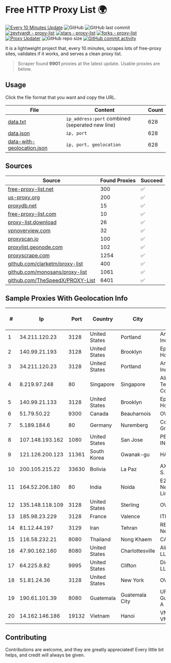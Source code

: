 
# Free HTTP Proxy List 🌍

[![Every 10 Minutes Update](https://github.com/mertguvencli/http-proxy-list/actions/workflows/main.yml/badge.svg?branch=main)](https://github.com/mertguvencli/http-proxy-list/actions/workflows/main.yml)
![GitHub](https://img.shields.io/github/license/mertguvencli/http-proxy-list)
![GitHub last commit](https://img.shields.io/github/last-commit/mertguvencli/http-proxy-list)
[![zevtyardt - proxy-list](https://img.shields.io/static/v1?label=zevtyardt&message=proxy-list&color=blue&logo=github)](https://github.com/zevtyardt/proxy-list "Go to GitHub repo")
[![stars - proxy-list](https://img.shields.io/github/stars/zevtyardt/proxy-list?style=social)](https://github.com/zevtyardt/proxy-list)
[![forks - proxy-list](https://img.shields.io/github/forks/zevtyardt/proxy-list?style=social)](https://github.com/zevtyardt/proxy-list)
[![Proxy Updater](https://github.com/zevtyardt/proxy-list/workflows/Proxy%20Updater/badge.svg)](https://github.com/zevtyardt/proxy-list/actions?query=workflow:"Proxy+Updater")
![GitHub repo size](https://img.shields.io/github/repo-size/zevtyardt/proxy-list)
[![GitHub commit activity](https://img.shields.io/github/commit-activity/m/zevtyardt/proxy-list?logo=commits)](https://github.com/zevtyardt/proxy-list/commits/main)

It is a lightweight project that, every 10 minutes, scrapes lots of free-proxy sites, validates if it works, and serves a clean proxy list.

> Scraper found **9901** proxies at the latest update. Usable proxies are below.

## Usage

Click the file format that you want and copy the URL.

|File|Content|Count|
|----|-------|-----|
|[data.txt](https://raw.githubusercontent.com/mertguvencli/http-proxy-list/main/proxy-list/data.txt)|`ip_address:port` combined (seperated new line)|628|
|[data.json](https://raw.githubusercontent.com/mertguvencli/http-proxy-list/main/proxy-list/data.json)|`ip, port`|628|
|[data-with-geolocation.json](https://raw.githubusercontent.com/mertguvencli/http-proxy-list/main/proxy-list/data-with-geolocation.json)|`ip, port, geolocation`|628|

## Sources

|Source|Found Proxies|Succeed|
|------|-------------|-------|
|[free-proxy-list.net](https://free-proxy-list.net)|300|✅|
|[us-proxy.org](https://www.us-proxy.org)|200|✅|
|[proxydb.net](http://proxydb.net)|15|✅|
|[free-proxy-list.com](https://free-proxy-list.com/?page=&port=&type%5B%5D=http&type%5B%5D=https&up_time=0&search=Search)|10|✅|
|[proxy-list.download](https://www.proxy-list.download/HTTP)|26|✅|
|[vpnoverview.com](https://vpnoverview.com/privacy/anonymous-browsing/free-proxy-servers)|32|✅|
|[proxyscan.io](https://www.proxyscan.io)|100|✅|
|[proxylist.geonode.com](https://proxylist.geonode.com/api/proxy-list?limit=300&page=1&sort_by=lastChecked&sort_type=desc&protocols=http,https)|102|✅|
|[proxyscrape.com](https://api.proxyscrape.com/v2/?request=displayproxies&protocol=http&timeout=10000&country=all&ssl=all&anonymity=all)|1254|✅|
|[github.com/clarketm/proxy-list](https://raw.githubusercontent.com/clarketm/proxy-list/master/proxy-list-raw.txt)|400|✅|
|[github.com/monosans/proxy-list](https://raw.githubusercontent.com/monosans/proxy-list/main/proxies/http.txt)|1061|✅|
|[github.com/TheSpeedX/PROXY-List](https://raw.githubusercontent.com/TheSpeedX/PROXY-List/master/http.txt)|6401|✅|


## Sample Proxies With Geolocation Info

|#|Ip|Port|Country|City|Internet Service Provider|
|-|--|----|-------|----|-------------------------|
|1|34.211.120.23|3128|United States|Portland|Amazon.com, Inc.|
|2|140.99.21.193|3128|United States|Brooklyn|EpicUp Holdings Inc|
|3|34.211.120.23|3128|United States|Portland|Amazon.com, Inc.|
|4|8.219.97.248|80|Singapore|Singapore|Alibaba (US) Technology Co., Ltd.|
|5|140.99.21.133|3128|United States|Brooklyn|EpicUp Holdings Inc|
|6|51.79.50.22|9300|Canada|Beauharnois|OVH SAS|
|7|5.189.184.6|80|Germany|Nuremberg|Contabo GmbH|
|8|107.148.193.162|1080|United States|San Jose|PEG TECH INC|
|9|121.126.200.123|11361|South Korea|Gwanak-gu|HAIonNet|
|10|200.105.215.22|33630|Bolivia|La Paz|AXS Bolivia S. A.|
|11|164.52.206.180|80|India|Noida|E2E Networks Limited|
|12|135.148.118.109|3128|United States|Sterling|OVH US LLC|
|13|185.98.23.229|3128|France|Valence|ITMETRIX|
|14|81.12.44.197|3129|Iran|Tehran|RESPINA Networks|
|15|116.58.232.21|8080|Thailand|Nong Khaem|CAT-BB|
|16|47.90.162.160|8080|United States|Charlottesville|Alibaba.com LLC|
|17|64.225.8.82|9995|United States|Clifton|DigitalOcean, LLC|
|18|51.81.24.36|3128|United States|New York|OVH US LLC|
|19|190.61.101.39|8080|Guatemala|Guatemala City|UFINET Guatemala S. A|
|20|14.162.146.186|19132|Vietnam|Hanoi|VNPT-VNNIC|



## Contributing

Contributions are welcome, and they are greatly appreciated! Every
little bit helps, and credit will always be given.

